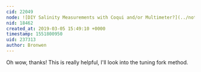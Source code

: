 ```yaml
---
cid: 22049
node: ![DIY Salinity Measurements with Coqui and/or Multimeter?](../notes/Bronwen/03-04-2019/diy-salinity-measurements-with-coqui-and-or-multimeter)
nid: 18462
created_at: 2019-03-05 15:49:10 +0000
timestamp: 1551800950
uid: 237313
author: Bronwen
---
```


 Oh wow, thanks! This is really helpful, I'll look into the tuning fork method. 